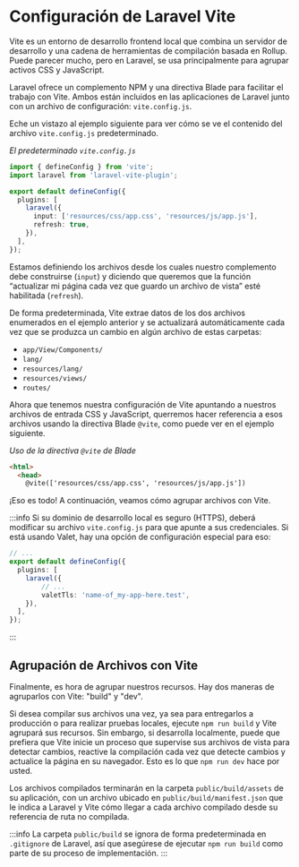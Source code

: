 # Configuración de Laravel Vite

Vite es un entorno de desarrollo frontend local que combina un servidor de desarrollo y una cadena de herramientas de compilación basada en Rollup. Puede parecer mucho, pero en Laravel, se usa principalmente para agrupar activos CSS y JavaScript.

Laravel ofrece un complemento NPM y una directiva Blade para facilitar el trabajo con Vite. Ambos están incluidos en las aplicaciones de Laravel junto con un archivo de configuración: `vite.config.js`.

Eche un vistazo al ejemplo siguiente para ver cómo se ve el contenido del archivo `vite.config.js` predeterminado.

_El predeterminado `vite.config.js`_
```ts
import { defineConfig } from 'vite';
import laravel from 'laravel-vite-plugin';

export default defineConfig({
  plugins: [
    laravel({
      input: ['resources/css/app.css', 'resources/js/app.js'],
      refresh: true,
    }),
  ],
});
```

Estamos definiendo los archivos desde los cuales nuestro complemento debe construirse (`input`) y diciendo que queremos que la función “actualizar mi página cada vez que guardo un archivo de vista” esté habilitada (`refresh`).

De forma predeterminada, Vite extrae datos de los dos archivos enumerados en el ejemplo anterior y se actualizará automáticamente cada vez que se produzca un cambio en algún archivo de estas carpetas:

- `app/View/Components/`
- `lang/`
- `resources/lang/`
- `resources/views/`
- `routes/`

Ahora que tenemos nuestra configuración de Vite apuntando a nuestros archivos de entrada CSS y JavaScript, querremos hacer referencia a esos archivos usando la directiva Blade `@vite`, como puede ver en el ejemplo siguiente.

_Uso de la directiva `@vite` de Blade_
```html
<html>
  <head>
    @vite(['resources/css/app.css', 'resources/js/app.js'])
```

¡Eso es todo! A continuación, veamos cómo agrupar archivos con Vite.

:::info
Si su dominio de desarrollo local es seguro (HTTPS), deberá modificar su archivo `vite.config.js` para que apunte a sus credenciales. Si está usando Valet, hay una opción de configuración especial para eso:
```ts
// ...
export default defineConfig({
  plugins: [
    laravel({
        // ...
        valetTls: 'name-of_my-app-here.test',
    }),
  ],
});
```
:::

## Agrupación de Archivos con Vite

Finalmente, es hora de agrupar nuestros recursos. Hay dos maneras de agruparlos con Vite: "build" y "dev".

Si desea compilar sus archivos una vez, ya sea para entregarlos a producción o para realizar pruebas locales, ejecute `npm run build` y Vite agrupará sus recursos. Sin embargo, si desarrolla localmente, puede que prefiera que Vite inicie un proceso que supervise sus archivos de vista para detectar cambios, reactive la compilación cada vez que detecte cambios y actualice la página en su navegador. Esto es lo que `npm run dev` hace por usted.

Los archivos compilados terminarán en la carpeta `public/build/assets` de su aplicación, con un archivo ubicado en `public/build/manifest.json` que le indica a Laravel y Vite cómo llegar a cada archivo compilado desde su referencia de ruta no compilada.

:::info
La carpeta `public/build` se ignora de forma predeterminada en `.gitignore` de Laravel, así que asegúrese de ejecutar `npm run build` como parte de su proceso de implementación.
:::